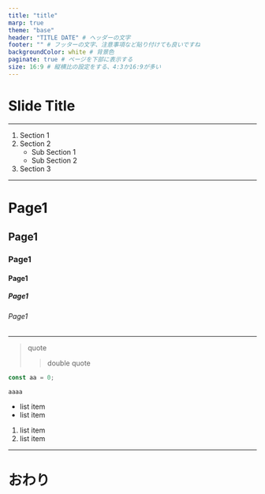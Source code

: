 ```yaml
---
title: "title"
marp: true
theme: "base"
header: "TITLE DATE" # ヘッダーの文字
footer: "" # フッターの文字、注意事項など貼り付けても良いですね
backgroundColor: white # 背景色
paginate: true # ページを下部に表示する
size: 16:9 # 縦横比の設定をする、4:3か16:9が多い
---
```


<!--
_header: ''
_class: d-flex align-center justify-center text-center invert bg-main-color
-->

# Slide Title

---

<!--
_header: ''
_class: d-flex align-center justify-center index-section
-->

1. Section 1
2. Section 2
   - Sub Section 1
   - Sub Section 2
3. Section 3

---

<!--
_header: 'ページタイトル'
-->

# Page1

## Page1

### Page1

#### Page1

##### Page1

###### Page1

---

> quote
>
> > double quote

```javascript
const aa = 0;
```

`aaaa`

- list item
- list item

1. list item
2. list item

---

<!--
_header: ''
_paginate: false
_class: d-flex align-center justify-center text-center invert bg-main-color
-->

# おわり
